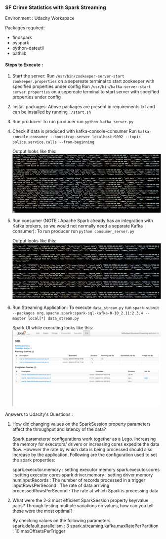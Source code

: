 ### SF Crime Statistics with Spark Streaming

Environment : Udacity Workspace

Packages required:
* findspark
* pyspark
* python-dateutil
* pathlib

#### Steps to Execute :

1. Start the server:
    Run `/usr/bin/zookeeper-server-start zookeeper.properties` on a sepereate terminal to start zookeeper with specified properties under config
    Run `/usr/bin/kafka-server-start server.properties` on a sepereate terminal to start server with specified properties under config

2. Install packages:
   Above packages are present in requirements.txt and can be installed by running `./start.sh` 

3. Run producer:
   To run producer run `python kafka_server.py`
   
4. Check if data is produced with kafka-console-consumer
   Run `kafka-console-consumer --bootstrap-server localhost:9092 --topic police.service.calls --from-beginning`
   
   Output looks like this:
   <img src='sf_kafka_console_consumer_output.PNG'/>

5. Run consumer (NOTE : Apache Spark already has an integration with Kafka brokers, so we would not normally need a separate Kafka consumer):
   To run producer run `python consumer_server.py`
   
   Output looks like this:
   <img src='sf_consumer_server_output.PNG'/>

6. Run Streaming Application:
   To execute `data_stream.py` run `spark-submit --packages org.apache.spark:spark-sql-kafka-0-10_2.11:2.3.4 --master local[*] data_stream.py`
   
   Spark UI while executing looks like this:
   <img src='spark_ui.PNG'/>

Answers to Udacity's Questions :

1. How did changing values on the SparkSession property parameters affect the throughput and latency of the data?

    Spark parameters/ configurations work together as a Lego. Increasing the memory for executors/ drivers or increasing
    cores expedite the data flow. However the rate by which data is being processed should also increase by the application.
    Following are the configuration used to set the spark properties:
    
    spark.executor.memory : setting executor memory 
    spark.executor.cores : setting executor cores
    spark.driver.memory : setting driver memory
    numInputRecords : The number of records processed in a trigger
    inputRowsPerSecond : The rate of data arriving
    processedRowsPerSecond : The rate at which Spark is processing data
    

2. What were the 2-3 most efficient SparkSession property key/value pairs? Through testing multiple variations on values, how can you tell these were the most optimal? 

    By checking values on the following parameters. 
    spark.default.parallelism : 3
    spark.streaming.kafka.maxRatePerPartition : 10
    maxOffsetsPerTrigger